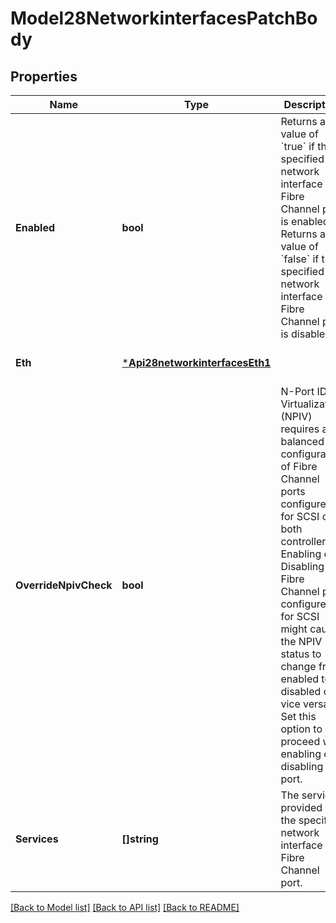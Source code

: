# Model28NetworkinterfacesPatchBody

## Properties
Name | Type | Description | Notes
------------ | ------------- | ------------- | -------------
**Enabled** | **bool** | Returns a value of &#x60;true&#x60; if the specified network interface or Fibre Channel port is enabled. Returns a value of &#x60;false&#x60; if the specified network interface or Fibre Channel port is disabled. | [optional] [default to null]
**Eth** | [***Api28networkinterfacesEth1**](api2.8networkinterfaces_eth_1.md) |  | [optional] [default to null]
**OverrideNpivCheck** | **bool** | N-Port ID Virtualization (NPIV) requires a balanced configuration of Fibre Channel ports configured for SCSI on both controllers. Enabling or Disabling a Fibre Channel port configured for SCSI might cause the NPIV status to change from enabled to disabled or vice versa. Set this option to proceed with enabling or disabling the port. | [optional] [default to null]
**Services** | **[]string** | The services provided by the specified network interface or Fibre Channel port. | [optional] [default to null]

[[Back to Model list]](../README.md#documentation-for-models) [[Back to API list]](../README.md#documentation-for-api-endpoints) [[Back to README]](../README.md)

